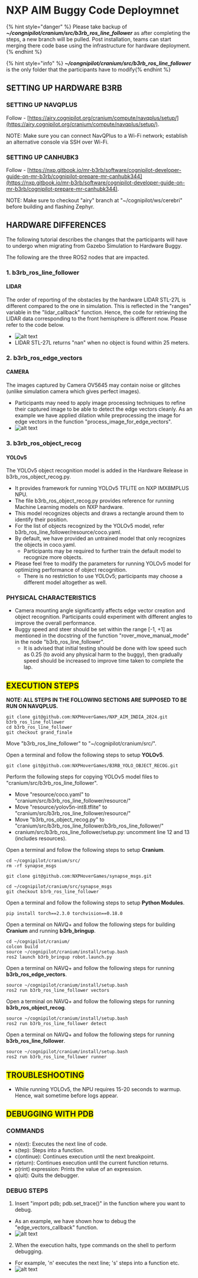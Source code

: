# NXP AIM Buggy Code Deploymnet

{% hint style="danger" %} Please take backup of _**~/congnipilot/cranium/src/b3rb_ros_line_follower**_ as after completing the steps, a new branch will be pulled. Post installation, teams can start merging there code base using the infrastructure for hardware deployment. {% endhint %}

{% hint style="info" %} _**~/congnipilot/cranium/src/b3rb_ros_line_follower**_ is the only folder that the participants have to modify{% endhint %}

## SETTING UP HARDWARE B3RB

### SETTING UP NAVQPLUS

Follow - [https://airy.cognipilot.org/cranium/compute/navqplus/setup/](https://airy.cognipilot.org/cranium/compute/navqplus/setup/).

NOTE: Make sure you can connect NavQPlus to a Wi-Fi network; establish an alternative console via SSH over Wi-Fi.

### SETTING UP CANHUBK3

Follow - [https://nxp.gitbook.io/mr-b3rb/software/cognipilot-developer-guide-on-mr-b3rb/cognipilot-prepare-mr-canhubk344](https://nxp.gitbook.io/mr-b3rb/software/cognipilot-developer-guide-on-mr-b3rb/cognipilot-prepare-mr-canhubk344).

NOTE: Make sure to checkout "airy" branch at "~/cognipilot/ws/cerebri" before building and flashing Zephyr.

## HARDWARE DIFFERENCES
The following tutorial describes the changes that the participants will have to undergo when migrating from Gazebo Simulation to Hardware Buggy.

The following are the three ROS2 nodes that are impacted.

### 1. b3rb_ros_line_follower

#### LIDAR
The order of reporting of the obstacles by the hardware LIDAR STL-27L is different compared to the one in simulation. This is reflected in the "ranges" variable in the "lidar_callback" function. Hence, the code for retrieving the LIDAR data corresponding to the front hemisphere is different now. Please refer to the code below.
- ![alt text](.gitbook/assets/AIM_2024/lidar_callback.png)
- LIDAR STL-27L returns "nan" when no object is found within 25 meters.

### 2. b3rb_ros_edge_vectors

#### CAMERA
The images captured by Camera OV5645 may contain noise or glitches (unlike simulation camera which gives perfect images).
- Participants may need to apply image processing techniques to refine their captured image to be able to detect the edge vectors cleanly. As an example we have applied dilation while preprocessing the image for edge vectors in the function "process_image_for_edge_vectors".
- ![alt text](.gitbook/assets/AIM_2024/edge_vectors.png)

### 3. b3rb_ros_object_recog

#### YOLOv5
The YOLOv5 object recognition model is added in the Hardware Release in b3rb_ros_object_recog.py.
- It provides framework for running YOLOv5 TFLITE on NXP IMX8MPLUS NPU.
- The file b3rb_ros_object_recog.py provides reference for running Machine Learning models on NXP hardware.
- This model recognizes objects and draws a rectangle around them to identify their position.
- For the list of objects recognized by the YOLOv5 model, refer b3rb_ros_line_follower/resource/coco.yaml.
- By default, we have provided an untrained model that only recognizes the objects in coco.yaml.
  - Participants may be required to further train the default model to recognize more objects.
- Please feel free to modify the parameters for running YOLOv5 model for optimizing performance of object recognition.
  - There is no restriction to use YOLOv5; participants may choose a different model altogether as well.

### PHYSICAL CHARACTERISTICS
- Camera mounting angle significantly affects edge vector creation and object recognition. Participants could experiment with different angles to improve the overall performance.
- Buggy speed and steer should be set within the range [-1, +1] as mentioned in the docstring of the function "rover_move_manual_mode" in the node "b3rb_ros_line_follower".
  - It is advised that initial testing should be done with low speed such as 0.25 (to avoid any physical harm to the buggy), then gradually speed should be increased to improve time taken to complete the lap.

## <span style="background-color: #FFFF00">EXECUTION STEPS</span>

**NOTE: ALL STEPS IN THE FOLLOWING SECTIONS ARE SUPPOSED TO BE RUN ON NAVQPLUS.**

```
git clone git@github.com:NXPHoverGames/NXP_AIM_INDIA_2024.git b3rb_ros_line_follower
cd b3rb_ros_line_follower
git checkout grand_finale
```
Move "b3rb_ros_line_follower" to "~/cognipilot/cranium/src/".

Open a terminal and follow the following steps to setup **YOLOv5**.
```
git clone git@github.com:NXPHoverGames/B3RB_YOLO_OBJECT_RECOG.git
```

Perform the following steps for copying YOLOv5 model files to "cranium/src/b3rb_ros_line_follower".
- Move "resource/coco.yaml" to "cranium/src/b3rb_ros_line_follower/resource/"
- Move "resource/yolov5n-int8.tflite" to "cranium/src/b3rb_ros_line_follower/resource/"
- Move "b3rb_ros_object_recog.py" to "cranium/src/b3rb_ros_line_follower/b3rb_ros_line_follower/"
- cranium/src/b3rb_ros_line_follower/setup.py: uncomment line 12 and 13 (includes resources).

  
Open a terminal and follow the following steps to setup **Cranium**.
```
cd ~/cognipilot/cranium/src/
rm -rf synapse_msgs

git clone git@github.com:NXPHoverGames/synapse_msgs.git

cd ~/cognipilot/cranium/src/synapse_msgs
git checkout b3rb_ros_line_follower
```

Open a terminal and follow the following steps to setup **Python Modules**.
```
pip install torch==2.3.0 torchvision==0.18.0
```

Open a terminal on NAVQ+  and follow the following steps for building **Cranium** and running **b3rb_bringup**.
```
cd ~/cognipilot/cranium/
colcon build
source ~/cognipilot/cranium/install/setup.bash
ros2 launch b3rb_bringup robot.launch.py
```

Open a terminal on NAVQ+ and follow the following steps for running **b3rb_ros_edge_vectors**.
```
source ~/cognipilot/cranium/install/setup.bash
ros2 run b3rb_ros_line_follower vectors
```

Open a terminal on NAVQ+ and follow the following steps for running **b3rb_ros_object_recog**.
```
source ~/cognipilot/cranium/install/setup.bash
ros2 run b3rb_ros_line_follower detect
```

Open a terminal on NAVQ+ and follow the following steps for running **b3rb_ros_line_follower**.
```
source ~/cognipilot/cranium/install/setup.bash
ros2 run b3rb_ros_line_follower runner
```

## <span style="background-color: #FFFF00">TROUBLESHOOTING</span>

- While running YOLOv5, the NPU requires 15-20 seconds to warmup. Hence, wait sometime before logs appear.

## <span style="background-color: #FFFF00">DEBUGGING WITH PDB</span>

### COMMANDS
- n(ext): Executes the next line of code.
- s(tep): Steps into a function.
- c(ontinue): Continues execution until the next breakpoint.
- r(eturn): Continues execution until the current function returns.
- p(rint) expression: Prints the value of an expression.
- q(uit): Quits the debugger.

### DEBUG STEPS
1. Insert "import pdb; pdb.set_trace()" in the function where you want to debug.
- As an example, we have shown how to debug the "edge_vectors_callback" function.
- ![alt text](.gitbook/assets/AIM_2024/pdb_1.png)
2. When the execution halts, type commands on the shell to perform debugging.
- For example, 'n' executes the next line; 's' steps into a function etc.
- ![alt text](.gitbook/assets/AIM_2024/pdb_2.png)
